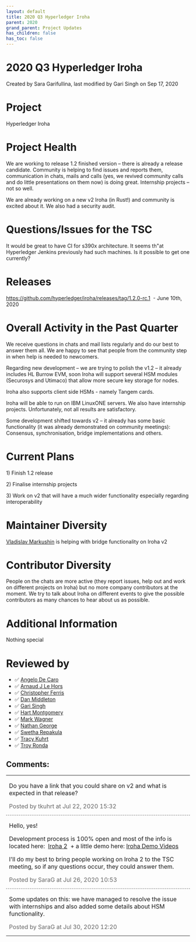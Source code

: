 ```yaml
---
layout: default
title: 2020 Q3 Hyperledger Iroha
parent: 2020
grand_parent: Project Updates
has_children: false
has_toc: false
---
```


# 2020 Q3 Hyperledger Iroha

Created by Sara Garifullina, last modified by Gari Singh on Sep 17, 2020

<span style="letter-spacing: 0.0px;"> </span>

# Project

Hyperledger Iroha

# Project Health

We are working to release 1.2 finished version – there is already a
release candidate. Community is helping to find issues and reports them,
communication in chats, mails and calls (yes, we revived community calls
and do little presentations on them now) is doing great. Internship
projects – not so well.

We are already working on a new v2 Iroha (in Rust!) and community is
excited about it. We also had a security audit. 

# Questions/Issues for the TSC

It would be great to have CI for s390x architecture. It seems th"at Hyperledger Jenkins previously had such machines. Is it possible to get
one currently?

# Releases

<a href="https://github.com/hyperledger/iroha/releases/tag/1.2.0-rc.1" class="external-link" rel="nofollow">https://github.com/hyperledger/iroha/releases/tag/1.2.0-rc.1</a>
 - June 10th, 2020

# Overall Activity in the Past Quarter

We receive questions in chats and mail lists regularly and do our best
to answer them all. We are happy to see that people from the community
step in when help is needed to newcomers. 

Regarding new development – we are trying to polish the v1.2 – it
already includes HL Burrow EVM, soon Iroha will support several HSM
modules (Securosys and Utimaco) that allow more secure key storage for
nodes. 

Iroha also supports client side HSMs - namely Tangem cards. 

Iroha will be able to run on IBM LinuxONE servers. We also have
internship projects. Unfortunately, not all results are satisfactory.

Some development shifted towards v2 – it already has some basic
functionality (it was already demonstrated on community meetings):
Consensus, synchronisation, bridge implementations and others. 

# Current Plans

1\) Finish 1.2 release

2\) Finalise internship projects

3\) Work on v2 that will have a much wider functionality especially
regarding interoperability 

# Maintainer Diversity

<a href="https://github.com/vmarkushin" class="external-link" rel="nofollow">Vladislav Markushin</a> is helping with bridge
functionality on Iroha v2

# Contributor Diversity

People on the chats are more active (they report issues, help out and
work on different projects on Iroha) but no more company contributors at the moment. We try to talk about Iroha on different events to give the
possible contributors as many chances to hear about us as possible.

# Additional Information

Nothing special

# Reviewed by
-   ✅ <a href="https://wiki.hyperledger.org/display/~angelo.decaro" class="confluence-userlink user-mention" data-username="angelo.decaro" data-linked-resource-id="16327529" data-linked-resource-version="1" data-linked-resource-type="userinfo" data-base-url="https://wiki.hyperledger.org">Angelo De Caro</a>
-   ✅ <a href="https://wiki.hyperledger.org/display/~lehors" class="confluence-userlink user-mention" data-username="lehors" data-linked-resource-id="2394240" data-linked-resource-version="1" data-linked-resource-type="userinfo" data-base-url="https://wiki.hyperledger.org">Arnaud J Le Hors</a>
-   ✅ <a href="https://wiki.hyperledger.org/display/~ChristopherFerris" class="confluence-userlink user-mention" data-username="ChristopherFerris" data-linked-resource-id="2392402" data-linked-resource-version="1" data-linked-resource-type="userinfo" data-base-url="https://wiki.hyperledger.org">Christopher Ferris</a>
-   ✅
<a href="https://wiki.hyperledger.org/display/~dan.middleton@intel.com" class="confluence-userlink user-mention" data-username="dan.middleton@intel.com" data-linked-resource-id="6427025" data-linked-resource-version="2" data-linked-resource-type="userinfo" data-base-url="https://wiki.hyperledger.org">Dan Middleton</a>
-   ✅ <a href="https://wiki.hyperledger.org/display/~mastersingh24" class="confluence-userlink user-mention" data-username="mastersingh24" data-linked-resource-id="16321659" data-linked-resource-version="1" data-linked-resource-type="userinfo" data-base-url="https://wiki.hyperledger.org">Gari Singh</a>
-   ✅ <a href="https://wiki.hyperledger.org/display/~hartm" class="confluence-userlink user-mention" data-username="hartm" data-linked-resource-id="6422922" data-linked-resource-version="1" data-linked-resource-type="userinfo" data-base-url="https://wiki.hyperledger.org">Hart Montgomery</a>
-   ✅ <a href="https://wiki.hyperledger.org/display/~mwagner" class="confluence-userlink user-mention" data-username="mwagner" data-linked-resource-id="5505170" data-linked-resource-version="1" data-linked-resource-type="userinfo" data-base-url="https://wiki.hyperledger.org">Mark Wagner</a>
-   ✅ <a href="https://wiki.hyperledger.org/display/~nage" class="confluence-userlink user-mention" data-username="nage" data-linked-resource-id="2393038" data-linked-resource-version="1" data-linked-resource-type="userinfo" data-base-url="https://wiki.hyperledger.org">Nathan George</a>
-   ✅ <a href="https://wiki.hyperledger.org/display/~swetharepakula" class="confluence-userlink user-mention" data-username="swetharepakula" data-linked-resource-id="5505323" data-linked-resource-version="1" data-linked-resource-type="userinfo" data-base-url="https://wiki.hyperledger.org">Swetha Repakula</a>
-   ✅ <a href="https://wiki.hyperledger.org/display/~tkuhrt" class="confluence-userlink user-mention" data-username="tkuhrt" data-linked-resource-id="1180151" data-linked-resource-version="2" data-linked-resource-type="userinfo" data-base-url="https://wiki.hyperledger.org">Tracy Kuhrt</a>
-   ✅ <a href="https://wiki.hyperledger.org/display/~troyronda" class="confluence-userlink user-mention" data-username="troyronda" data-linked-resource-id="9110618" data-linked-resource-version="2" data-linked-resource-type="userinfo" data-base-url="https://wiki.hyperledger.org">Troy Ronda</a>



## Comments:

<table data-border="0" width="100%">
<colgroup>
<col style="width: 100%" />
</colgroup>
<tbody>
<tr class="odd">
<td><span id="comment-36733624"></span>
<p>Do you have a link that you could share on v2 and what is expected in
that release?</p>
<div class="smallfont" data-align="left" style="color: #666666; width: 98%; margin-bottom: 10px;">
 Posted by tkuhrt at Jul
22, 2020 15:32 </div ></td>
</tr>
<tr class="even">
<td style="border-top: 1px dashed #666666"><span id="comment-36733878"></span>
<p>Hello, yes! </p>
<p>Development process is 100% open and most of the info is located
here:  <a href="https://wiki.hyperledger.org/display/iroha/Iroha+2">Iroha 2</a>  +
a little demo here: <a href="https://wiki.hyperledger.org/display/iroha/Iroha+Demo+Videos">Iroha
Demo Videos</a>  </p>
<p>I'll do my best to bring people working on Iroha 2 to the TSC
meeting, so if any questions occur, they could answer them. </p>
<div class="smallfont" data-align="left" style="color: #666666; width: 98%; margin-bottom: 10px;">
Posted by SaraG at Jul
26, 2020 10:53 </div ></td>
</tr>
<tr class="odd">
<td style="border-top: 1px dashed #666666"><span id="comment-36734330"></span>
<p>Some updates on this: we have managed to resolve the issue with
internships and also added some details about HSM functionality. </p>
<div class="smallfont" data-align="left" style="color: #666666; width: 98%; margin-bottom: 10px;">
Posted by SaraG at Jul
30, 2020 12:20 </div ></td>
</tr>
</tbody>
</table>




